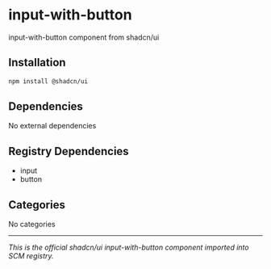 # input-with-button

input-with-button component from shadcn/ui

## Installation

```bash
npm install @shadcn/ui
```

## Dependencies

No external dependencies

## Registry Dependencies

- input
- button

## Categories

No categories

---

*This is the official shadcn/ui input-with-button component imported into SCM registry.*
